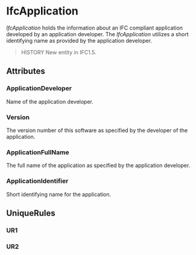 # IfcApplication

_IfcApplication_ holds the information about an IFC compliant application developed by an application developer. The _IfcApplication_ utilizes a short identifying name as provided by the application developer.

> HISTORY New entity in IFC1.5.

## Attributes

### ApplicationDeveloper
Name of the application developer.

### Version
The version number of this software as specified by the developer of the application.

### ApplicationFullName
The full name of the application as specified by the application developer.

### ApplicationIdentifier
Short identifying name for the application.

## UniqueRules

### UR1


### UR2

